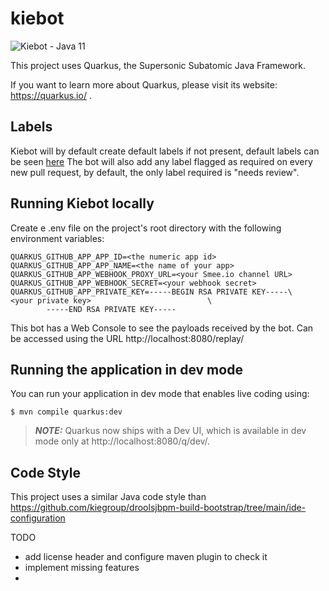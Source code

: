 # kiebot

![Kiebot - Java 11](https://github.com/kiegroup/kiebot/actions/workflows/push.yml/badge.svg) 


This project uses Quarkus, the Supersonic Subatomic Java Framework.

If you want to learn more about Quarkus, please visit its website: https://quarkus.io/ .

## Labels

Kiebot will by default create default labels if not present, default labels can be seen [here](src/main/java/org/kiegroup/kiebot/util/Labels.java)
The bot will also add any label flagged as required on every new pull request, by default, the only label required is "needs review".

## Running Kiebot locally

Create e .env file on the project's root directory with the following environment variables:

```
QUARKUS_GITHUB_APP_APP_ID=<the numeric app id>
QUARKUS_GITHUB_APP_APP_NAME=<the name of your app>
QUARKUS_GITHUB_APP_WEBHOOK_PROXY_URL=<your Smee.io channel URL>
QUARKUS_GITHUB_APP_WEBHOOK_SECRET=<your webhook secret>
QUARKUS_GITHUB_APP_PRIVATE_KEY=-----BEGIN RSA PRIVATE KEY-----\
<your private key>                          \
        -----END RSA PRIVATE KEY-----
```

This bot has a Web Console to see the payloads received by the bot.
Can be accessed using the URL http://localhost:8080/replay/

## Running the application in dev mode

You can run your application in dev mode that enables live coding using:
```shell script
$ mvn compile quarkus:dev
```

> **_NOTE:_**  Quarkus now ships with a Dev UI, which is available in dev mode only at http://localhost:8080/q/dev/.

## Code Style

This project uses a similar Java code style than https://github.com/kiegroup/droolsjbpm-build-bootstrap/tree/main/ide-configuration

TODO
 - add license header and configure maven plugin to check it
 - implement missing features
 - 